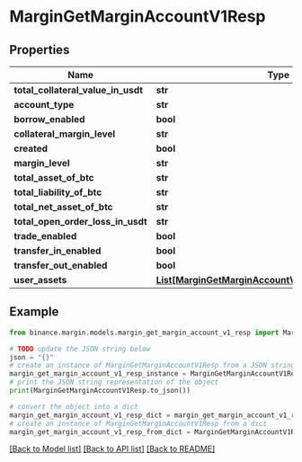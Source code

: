 # MarginGetMarginAccountV1Resp


## Properties

Name | Type | Description | Notes
------------ | ------------- | ------------- | -------------
**total_collateral_value_in_usdt** | **str** |  | [optional] 
**account_type** | **str** |  | [optional] 
**borrow_enabled** | **bool** |  | [optional] 
**collateral_margin_level** | **str** |  | [optional] 
**created** | **bool** |  | [optional] 
**margin_level** | **str** |  | [optional] 
**total_asset_of_btc** | **str** |  | [optional] 
**total_liability_of_btc** | **str** |  | [optional] 
**total_net_asset_of_btc** | **str** |  | [optional] 
**total_open_order_loss_in_usdt** | **str** |  | [optional] 
**trade_enabled** | **bool** |  | [optional] 
**transfer_in_enabled** | **bool** |  | [optional] 
**transfer_out_enabled** | **bool** |  | [optional] 
**user_assets** | [**List[MarginGetMarginAccountV1RespUserAssetsInner]**](MarginGetMarginAccountV1RespUserAssetsInner.md) |  | [optional] 

## Example

```python
from binance.margin.models.margin_get_margin_account_v1_resp import MarginGetMarginAccountV1Resp

# TODO update the JSON string below
json = "{}"
# create an instance of MarginGetMarginAccountV1Resp from a JSON string
margin_get_margin_account_v1_resp_instance = MarginGetMarginAccountV1Resp.from_json(json)
# print the JSON string representation of the object
print(MarginGetMarginAccountV1Resp.to_json())

# convert the object into a dict
margin_get_margin_account_v1_resp_dict = margin_get_margin_account_v1_resp_instance.to_dict()
# create an instance of MarginGetMarginAccountV1Resp from a dict
margin_get_margin_account_v1_resp_from_dict = MarginGetMarginAccountV1Resp.from_dict(margin_get_margin_account_v1_resp_dict)
```
[[Back to Model list]](../README.md#documentation-for-models) [[Back to API list]](../README.md#documentation-for-api-endpoints) [[Back to README]](../README.md)


